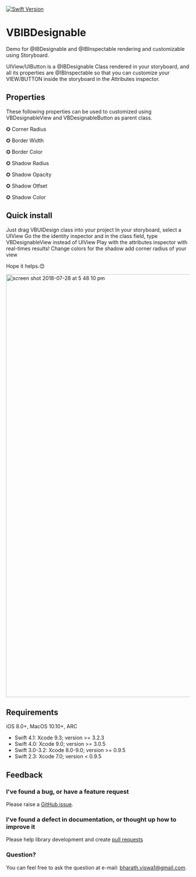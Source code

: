 
[![Swift Version](https://img.shields.io/badge/Swift-2.0--4.1-F16D39.svg?style=flat)](https://developer.apple.com/swift)

# VBIBDesignable

Demo for @IBDesignable and @IBInspectable rendering and customizable using Storyboard. 

UIView/UIButton is a @IBDesignable Class rendered in your storyboard, and all its properties are @IBInspectable so that you can customize your VIEW/BUTTON inside the storyboard in the Attributes inspector.

## Properties

These following properties can be used to customized using VBDesignableView and VBDesignableButton as parent class. 

 ✪ Corner Radius

 ✪ Border Width
 
 ✪ Border Color
 
 ✪ Shadow Radius
 
 ✪ Shadow Opacity
 
 ✪ Shadow Otfset
 
 ✪ Shadow Color


## Quick install

Just drag VBUIDesign class into your project
In your storyboard, select a UIView
Go the the identity inspector and in the class field, type VBDesignableView instead of UIView
Play with the attributes inspector with real-times results!
Change colors for the shadow
add corner radius of your view

Hope it helps.😊

<img width="1155" alt="screen shot 2018-07-28 at 5 48 10 pm" src="https://user-images.githubusercontent.com/1663153/43356448-7466cb76-928e-11e8-9215-65a631b1f8cb.png">


## Requirements
iOS 8.0+, MacOS 10.10+, ARC

* Swift 4.1: Xcode 9.3; version >= 3.2.3
* Swift 4.0: Xcode 9.0; version >= 3.0.5
* Swift 3.0-3.2: Xcode 8.0-9.0; version >= 0.9.5
* Swift 2.3: Xcode 7.0; version < 0.9.5


## Feedback

### I've found a bug, or have a feature request
Please raise a [GitHub issue](https://github.com/BharathBob/VBIBDesignable/issues).

### I've found a defect in documentation, or thought up how to improve it
Please help library development and create [pull requests](https://github.com/BharathBob/VBIBDesignable/pulls)

### Question?
You can feel free to ask the question at e-mail: bharath.viswa1@gmail.com.  
